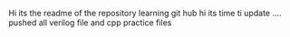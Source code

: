 Hi its the readme of the repository
learning git hub
hi its time ti update ....
pushed all verilog file and cpp practice files 

